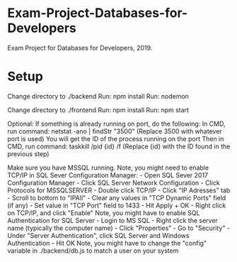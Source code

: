 # Exam-Project-Databases-for-Developers
Exam Project for Databases for Developers, 2019.

# Setup
Change directory to ./backend
Run: npm install
Run: nodemon

Change directory to ./frontend
Run: npm install
Run: npm start

Optional:
    If something is already running on port, do the following:
        In CMD, run command: netstat -ano | findStr "3500"
            (Replace 3500 with whatever port is used)
            You will get the ID of the process running on the port
        Then in CMD, run command: taskkill /pid {id} /f
            (Replace {id} with the ID found in the previous step)

Make sure you have MSSQL running.
    Note, you might need to enable TCP/IP in SQL Sever Configuration Manager:
        - Open SQL Sever 2017 Configuration Manager
        - Click SQL Server Network Configuration
        - Click Protocols for MSSQLSERVER
        - Double click TCP/IP
        - Click "IP Adresses" tab
        - Scroll to bottom to "IPAll"
        - Clear any values in "TCP Dynamic Ports" field (if any)
        - Set value in "TCP Port" field to 1433
        - Hit Apply + OK
        - Right click on TCP/IP, and click "Enable"
    Note, you might have to enable SQL Authentication for SQL Server
        - Login to MS SQL
        - Right click the server name (typically the computer name)
        - Click "Properties"
        - Go to "Security"
        - Under "Server Authentication", click SQL Server and Windows Authentication
        - Hit OK
    Note, you might have to change the "config" variable in ./backend/db.js to match a user on your system

